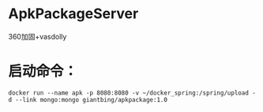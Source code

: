 # ApkPackageServer
360加固+vasdolly

# 启动命令：
`docker run --name apk -p 8080:8080 -v ~/docker_spring:/spring/upload -d --link mongo:mongo giantbing/apkpackage:1.0`